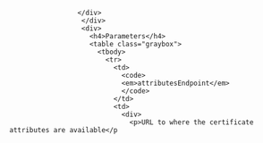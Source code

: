                      </div>
                      </div>
                      <div>
                        <h4>Parameters</h4>
                        <table class="graybox">
                          <tbody>
                            <tr>
                              <td>
                                <code>
                                <em>attributesEndpoint</em>
                                </code>
                              </td>
                              <td>
                                <div>
                                  <p>URL to where the certificate attributes are available</p